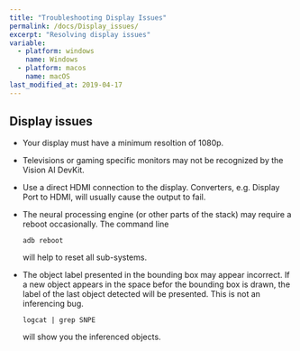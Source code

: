 ```yaml
---
title: "Troubleshooting Display Issues"
permalink: /docs/Display_issues/
excerpt: "Resolving display issues"
variable:
  - platform: windows
    name: Windows
  - platform: macos
    name: macOS
last_modified_at: 2019-04-17
---
```

## Display issues

* Your display must have a minimum resoltion of 1080p.
* Televisions or gaming specific monitors may not be recognized by the Vision AI DevKit.
* Use a direct HDMI connection to the display. Converters, e.g. Display Port to HDMI, will usually cause the output to fail.
* The neural processing engine (or other parts of the stack) may require a reboot occasionally. The command line

  ```
  adb reboot
  ```

  will help to reset all sub-systems.

* The object label presented in the bounding box may appear incorrect. If a new object appears in the space befor the bounding box is drawn, the label of the last object detected will be presented. This is not an inferencing bug.

  ```
  logcat | grep SNPE
  ```

  will show you the inferenced objects.